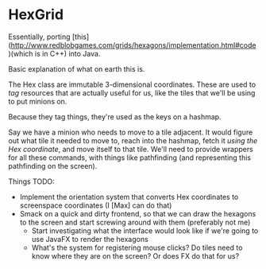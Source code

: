 # HexGrid

Essentially, porting [this] (http://www.redblobgames.com/grids/hexagons/implementation.html#code)(which is in C++) into Java.

Basic explanation of what on earth this is.

The Hex class are immutable 3-dimensional coordinates. These are used to _tag_ resources that are actually useful for us, like the tiles that we'll be using to put minions on.

Because they tag things, they're used as the keys on a hashmap. 

Say we have a minion who needs to move to a tile adjacent. It would figure out what tile it needed to move to, reach into the hashmap, fetch it _using the Hex coordinate_, and move itself to that tile. We'll need to provide wrappers for all these commands, with things like pathfinding (and representing this pathfinding on the screen).

Things TODO:
- Implement the orientation system that converts Hex coordinates to screenspace coordinates (I [Max] can do that)
- Smack on a quick and dirty frontend, so that we can draw the hexagons to the screen and start screwing around with them (preferably not me)
  + Start investigating what the interface would look like if we're going to use JavaFX to render the hexagons
  + What's the system for registering mouse clicks? Do tiles need to know where they are on the screen? Or does FX do that for us?
